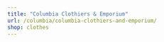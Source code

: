 ```yaml
---
title: "Columbia Clothiers & Emporium"
url: /columbia/columbia-clothiers-and-emporium/
shop: clothes
---
```

